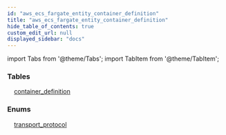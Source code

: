 ```yaml
---
id: "aws_ecs_fargate_entity_container_definition"
title: "aws_ecs_fargate_entity_container_definition"
hide_table_of_contents: true
custom_edit_url: null
displayed_sidebar: "docs"
---
```


import Tabs from '@theme/Tabs';
import TabItem from '@theme/TabItem';

<Tabs>
  <TabItem value="Components" label="Components" default>

### Tables

    [container_definition](../../aws/tables/aws_ecs_fargate_entity_container_definition.ContainerDefinition)

### Enums
    [transport_protocol](../../aws/enums/aws_ecs_fargate_entity_container_definition.TransportProtocol)

</TabItem>
  <TabItem value="Code examples" label="Code examples">

</TabItem>
</Tabs>
